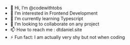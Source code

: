 - 👋 Hi, I’m @codewithtobs
- 👀 I’m interested in Frontend Development 
- 🌱 I’m currently learning Typescript
- 💞️ I’m looking to collaborate on any project
- 📫 How to reach me : dtdaniel.site
- ⚡ Fun fact: I am actually very shy but not when coding

<!---
codewithtobs/codewithtobs is a ✨ special ✨ repository because its `README.md` (this file) appears on your GitHub profile.
You can click the Preview link to take a look at your changes.
--->
